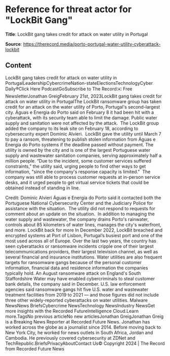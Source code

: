 # Reference for threat actor for "LockBit Gang"

**Title**: LockBit gang takes credit for attack on water utility in Portugal

**Source**: https://therecord.media/porto-portugal-water-utility-cyberattack-lockbit

## Content
LockBit gang takes credit for attack on water utility in PortugalLeadershipCybercrimeNation-stateElectionsTechnologyCyber Daily®Click Here PodcastGoSubscribe to The Record✉️ Free NewsletterJonathan GreigFebruary 21st, 2023LockBit gang takes credit for attack on water utility in PortugalThe LockBit ransomware group has taken credit for an attack on the water utility of Porto, Portugal's second-largest city.
Águas e Energia do Porto said on February 8 it had been hit with a cyberattack, with its security team able to limit the damage. Public water supply and sanitation were not affected by the attack. 
The LockBit group added the company to its leak site on February 18, according to cybersecurity expert Dominic Alvieri. 
LockBit gave the utility until March 7 to pay a ransom, threatening to publish stolen information from Águas e Energia do Porto systems if the deadline passed without payment.
The utility is owned by the city and is one of the largest Portuguese water supply and wastewater sanitation companies, serving approximately half a million people.
“Due to the incident, some customer services suffered constraints," the utility said, urging people to find other ways to get information, "since the company's response capacity is limited." 
The company was still able to process customer requests at in-person service desks, and it urged people to get virtual service tickets that could be obtained instead of standing in line. 

Credit: Dominic Alvieri
Águas e Energia do Porto said it contacted both the Portuguese National Cybersecurity Center and the Judiciary Police for assistance with the situation. 
The utility did not respond to requests for comment about an update on the situation. 
In addition to managing the water supply and wastewater, the company drains Porto's rainwater, controls about 85 kilometers of water lines, manages the city's waterfront, and more.
LockBit back for more
In December 2022, LockBit breached and encrypted systems at Port of Lisbon, Portugal’s busiest port and one of the most used across all of Europe.
Over the last two years, the country has seen cyberattacks or ransomware incidents cripple one of their largest telecommunications providers, their largest television channel, as well as several financial and insurance institutions.
Water utilities are also frequent targets for ransomware gangs because of the personal customer information, financial data and residence information the companies typically hold. 
An August ransomware attack on England's South Staffordshire Water may have enabled cybercriminals to steal customer bank details, the company said in December. 
U.S. law enforcement agencies said ransomware gangs hit five U.S. water and wastewater treatment facilities from 2019 to 2021 — and those figures did not include three other widely-reported cyberattacks on water utilities. Malware NewsNews BriefsCybercrime NewsTechnology NewsIndustry NewsGet more insights with the Recorded FutureIntelligence Cloud.Learn more.TagsNo previous articleNo new articlesJonathan GreigJonathan Greig is a Breaking News Reporter at Recorded Future News. Jonathan has worked across the globe as a journalist since 2014. Before moving back to New York City, he worked for news outlets in South Africa, Jordan and Cambodia. He previously covered cybersecurity at ZDNet and TechRepublic.BriefsPrivacyAboutContact Us© Copyright 2024 | The Record from Recorded Future News